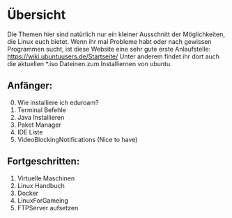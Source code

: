 # Übersicht
Die Themen hier sind natürlich nur ein kleiner Ausschnitt der Möglichkeiten, die Linux euch bietet. Wenn ihr
mal Probleme habt oder nach gewissen Programmen sucht, ist diese Website eine sehr gute erste Anlaufstelle:
https://wiki.ubuntuusers.de/Startseite/
Unter anderem findet ihr dort auch die aktuellen *.iso Dateinen zum Installiernen von ubuntu.

## Anfänger:
0. Wie installiere ich eduroam?
1. Terminal Befehle
2. Java Installieren
3. Paket Manager
4. IDE Liste
5. VideoBlockingNotifications (Nice to have)

## Fortgeschritten:
1. Virtuelle Maschinen
2. Linux Handbuch
3. Docker
4. LinuxForGameing
5. FTPServer aufsetzen

